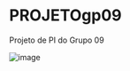 # PROJETOgp09
Projeto de PI do Grupo 09

![image](https://user-images.githubusercontent.com/111442808/188992746-dd80655e-c656-4e63-a511-281b3b876135.png)
